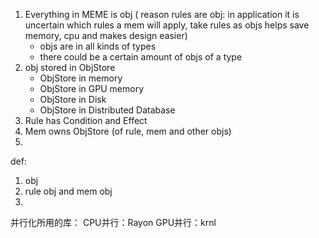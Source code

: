 1. Everything in MEME is obj ( reason rules are obj: in application it is uncertain which rules a mem will apply, take rules as objs helps save memory, cpu and makes design easier)
    - objs are in all kinds of types
    - there could be a certain amount of objs of a type
2. obj stored in ObjStore
    - ObjStore in memory
    - ObjStore in GPU memory
    - ObjStore in Disk
    - ObjStore in Distributed Database
3. Rule has Condition and Effect
4. Mem owns ObjStore (of rule, mem and other objs)
5. 



def:
1. obj
2. rule obj and mem obj
3. 

并行化所用的库：
CPU并行：Rayon
GPU并行：krnl